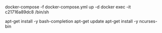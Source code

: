 docker-compose -f docker-compose.yml up -d 
docker exec -it c21716a89dc8 /bin/sh


apt-get install -y bash-completion
apt-get update
apt-get install -y ncurses-bin